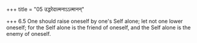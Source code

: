 +++
title = "05 उद्धरेदात्मनाऽऽत्मानन्"

+++
6.5 One should raise oneself by one's Self alone; let not one lower
oneself; for the Self alone is the friend of oneself, and the Self alone
is the enemy of oneself.
